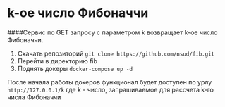 # k-ое число Фибоначчи

####Сервис по GET запросу с параметром k возвращает k-ое число Фибоначчи.

1. Скачать репозиторий `git clone https://github.com/nsud/fib.git`
2. Перейти в директорию fib
3. Поднять докеры `docker-compose up -d`

После начала работы докеров функционал будет доступен по урлу
`http://127.0.0.1/k`
где k - число, запрашиваемое для рассчета k-го числа Фибоначчи
